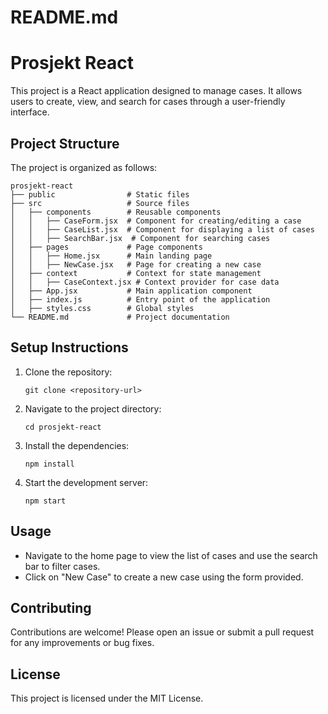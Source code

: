 # README.md

# Prosjekt React

This project is a React application designed to manage cases. It allows users to create, view, and search for cases through a user-friendly interface.

## Project Structure

The project is organized as follows:

```
prosjekt-react
├── public                # Static files
├── src                   # Source files
│   ├── components        # Reusable components
│   │   ├── CaseForm.jsx  # Component for creating/editing a case
│   │   ├── CaseList.jsx  # Component for displaying a list of cases
│   │   ├── SearchBar.jsx  # Component for searching cases
│   ├── pages             # Page components
│   │   ├── Home.jsx      # Main landing page
│   │   ├── NewCase.jsx   # Page for creating a new case
│   ├── context           # Context for state management
│   │   ├── CaseContext.jsx # Context provider for case data
│   ├── App.jsx           # Main application component
│   ├── index.js          # Entry point of the application
│   ├── styles.css        # Global styles
└── README.md             # Project documentation
```

## Setup Instructions

1. Clone the repository:
   ```
   git clone <repository-url>
   ```

2. Navigate to the project directory:
   ```
   cd prosjekt-react
   ```

3. Install the dependencies:
   ```
   npm install
   ```

4. Start the development server:
   ```
   npm start
   ```

## Usage

- Navigate to the home page to view the list of cases and use the search bar to filter cases.
- Click on "New Case" to create a new case using the form provided.

## Contributing

Contributions are welcome! Please open an issue or submit a pull request for any improvements or bug fixes.

## License

This project is licensed under the MIT License.